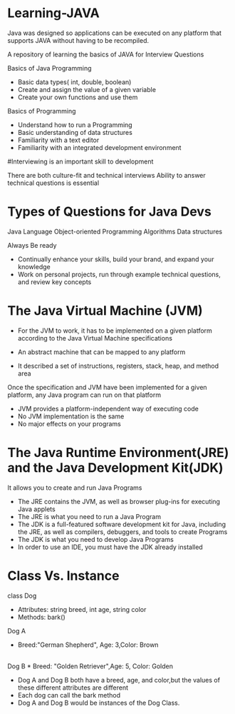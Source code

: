 # Learning-JAVA

Java was designed so applications can be executed on any platform that supports JAVA
without having to be recompiled.

A repository of learning the basics of JAVA for Interview Questions

Basics of Java Programming

* Basic data types( int, double, boolean)
* Create and assign the value of a given variable
* Create your own functions and use them

Basics of Programming
* Understand how to run a Programming
* Basic understanding of data structures
* Familiarity with a text editor
* Familiarity with an integrated development environment

#Interviewing is an important skill to development

There are both culture-fit and technical interviews
Ability to answer technical questions is essential

# Types of Questions for Java Devs

Java Language
Object-oriented Programming
Algorithms
Data structures

Always Be ready
* Continually enhance your skills, build your brand, and expand your knowledge
* Work on personal projects, run through example technical questions, and review key
concepts

# The Java Virtual Machine (JVM)
* For the JVM to work, it has to be implemented on a given platform according to the Java Virtual Machine
specifications

* An abstract machine that can be mapped to any platform
* It described a set of instructions, registers, stack, heap, and method area

Once the specification and JVM have been implemented for a given platform, any Java program can run on that platform

* JVM provides a platform-independent way of executing code
* No JVM implementation is the same
* No major effects on your programs

# The Java Runtime Environment(JRE) and the Java Development Kit(JDK)

It allows you to create and run Java Programs

* The JRE contains the JVM, as well as browser plug-ins for executing Java applets
* The JRE is what you need to run a Java Program
* The JDK is a full-featured software development kit for Java, including the JRE, as well as compilers,
debuggers, and tools to create Programs
* The JDK is what you need to develop Java Programs
* In order to use an IDE, you must have the JDK already installed

# Class Vs. Instance

class Dog
* Attributes: string breed, int age, string color
* Methods: bark()

Dog A
* Breed:"German Shepherd", Age: 3,Color: Brown <br />
<br />
Dog B
* Breed: "Golden Retriever",Age: 5, Color: Golden

* Dog A and Dog B both have a breed, age, and color,but the values of these different attributes are
different
* Each dog can call the bark method
* Dog A and Dog B would be instances of the Dog Class.
